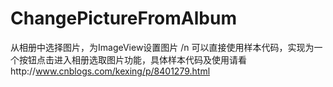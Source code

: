 # ChangePictureFromAlbum
从相册中选择图片，为ImageView设置图片
/n
可以直接使用样本代码，实现为一个按钮点击进入相册选取图片功能，具体样本代码及使用请看http://www.cnblogs.com/kexing/p/8401279.html
